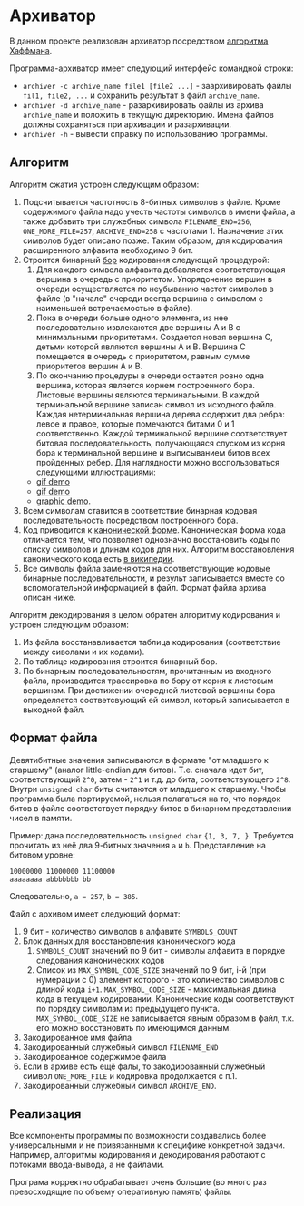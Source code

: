# Архиватор

В данном проекте реализован архиватор посредством [алгоритма Хаффмана](https://en.wikipedia.org/wiki/Huffman_coding).

Программа-архиватор имеет следующий интерфейс командной строки:
* `archiver -c archive_name file1 [file2 ...]` - заархивировать файлы `fil1, file2, ...` и сохранить результат в файл `archive_name`.
* `archiver -d archive_name` - разархивировать файлы из архива `archive_name` и положить в текущую директорию. Имена файлов должны сохраняться при архивации и разархивации.
* `archiver -h` - вывести справку по использованию программы.

## Алгоритм

Алгоритм сжатия устроен следующим образом:
1. Подсчитывается частотность 8-битных символов в файле. Кроме содержимого файла надо учесть частоты символов в имени файла, а также добавить три служебных символа `FILENAME_END=256`, `ONE_MORE_FILE=257`, `ARCHIVE_END=258` с частотами 1. Назначение этих символов будет описано позже. Таким образом, для кодирования расширенного алфавита необходимо 9 бит.
1. Строится бинарный [бор](https://en.wikipedia.org/wiki/Trie) кодирования следующей процедурой:
    1. Для каждого символа алфавита добавляется соответствующая вершина в очередь с приоритетом. Упорядочение вершин в очереди осуществляется по неубыванию частот символов в файле (в "начале" очереди всегда вершина с символом с наименьшей встречаемостью в файле).
    1. Пока в очереди больше одного элемента, из нее последовательно извлекаются две вершины A и B с минимальными приоритетами. Создается новая вершина С, детьми которой являются вершины A и B.
       Вершина C помещается в очередь с приоритетом, равным сумме приоритетов вершин A и B.
    1. По окончанию процедуры в очереди остается ровно одна вершина, которая является корнем построенного бора. Листовые вершины являются терминальными.
       В каждой терминальной вершине записан символ из исходного файла.
       Каждая нетерминальная вершина дерева содержит два ребра: левое и правое, которые помечаются битами 0 и 1 соответственно.
       Каждой терминальной вершине соответствует битовая последовательность, получающаяся спуском из корня бора к терминальной вершине и выписыванием битов всех пройденных ребер.
       Для наглядности можно воспользоваться следующими иллюстрациями:
    * [gif demo](https://commons.wikimedia.org/wiki/File:Huffmantree_ru_animated.gif?uselang=ru)
    * [gif demo](https://commons.wikimedia.org/wiki/File:Huffman_huff_demo.gif)
    * [graphic demo](https://people.ok.ubc.ca/ylucet/DS/Huffman.html).
1. Всем символам ставится в соответствие бинарная кодовая последовательность посредством построенного бора.
1. Код приводится к [канонической форме](https://en.wikipedia.org/wiki/Canonical_Huffman_code). Каноническая форма кода отличается тем, что позволяет однозначно восстановить коды по списку символов и длинам кодов для них. Алгоритм восстановления канонического кода есть [в википедии](https://en.wikipedia.org/wiki/Canonical_Huffman_code).
1. Все символы файла заменяются на соответствующие кодовые бинарные последовательности, и результ записывается вместе со вспомогательной информацией в файл. Формат файла архива описан ниже.

Алгоритм декодирования в целом обратен алгоритму кодирования и устроен следующим образом:
1. Из файла восстанавливается таблица кодирования (соответствие между сиволами и их кодами).
1. По таблице кодирования строится бинарный бор.
1. По бинарным последовательностям, прочитанным из входного файла, производится трассировка по бору от корня к листовым вершинам. При достижении очередной листовой вершины бора определяется соответсвующий ей символ, который записывается в выходной файл.

## Формат файла
Девятибитные значения записываются в формате "от младшего к старшему" (аналог little-endian для битов). Т.е. сначала идет бит, соответствующий `2^0`, затем - `2^1` и т.д. до бита, соответствующего `2^8`.
Внутри `unsigned char` биты считаются от младшего к старшему. Чтобы программа была портируемой, нельзя полагаться на то, что порядок битов в файле соответствует порядку битов в бинарном представлении чисел в памяти.

Пример: дана последовательность `unsigned char` `{1, 3, 7, }`. Требуется прочитать из неё два 9-битных значения `a` и `b`.
Представление на битовом уровне:
```
10000000 11000000 11100000
aaaaaaaa abbbbbbb bb
```
Следовательно, `a = 257`, `b = 385`.


Файл с архивом имеет следующий формат:
1. 9 бит - количество символов в алфавите `SYMBOLS_COUNT`
1. Блок данных для восстановления канонического кода
   1. `SYMBOLS_COUNT` значений по 9 бит - символы алфавита в порядке следования канонических кодов
   1. Список из `MAX_SYMBOL_CODE_SIZE` значений по 9 бит, i-й (при нумерации с 0) элемент которого - это количество символов с длиной кода `i+1`. `MAX_SYMBOL_CODE_SIZE` - максимальная длина кода в текущем кодировании. Канонические коды соответствуют по порядку символам из предыдущего пункта. `MAX_SYMBOL_CODE_SIZE` не записывается явным образом в файл, т.к. его можно восстановить по имеющимся данным.
1. Закодированное имя файла
1. Закодированный служебный символ `FILENAME_END`
1. Закодированное содержимое файла
1. Если в архиве есть ещё фалы, то закодированный служебный символ `ONE_MORE_FILE` и кодировка продолжается с п.1.
1. Закодированный служебный символ `ARCHIVE_END`.

## Реализация
Все компоненты программы по возможности создавались более универсальными и не привязанными к специфике конкретной задачи.
Например, алгоритмы кодирования и декодирования работают с потоками ввода-вывода, а не файлами.

Програма корректно обрабатывает очень большие (во много раз превосходящие по объему оперативную память) файлы. 

